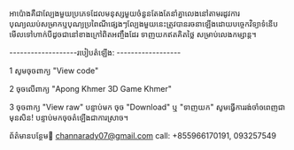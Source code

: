 អាប៉ោងគឺជាល្បែងមួយប្រភេទដែលមនុស្សមួយចំនួនតែងតែនាំគ្នាលេងនៅតាមរដូវការបុណ្យឈប់សម្រាកឬបុណ្យប្រពៃណីផ្សេងៗល្បែងមួយនេះត្រូវបានរចនាឡើងដោយបច្ចេកវិទ្យាទំនើបមើលទៅហាក់បីដូចជានៅខាងក្រៅពិតអញ្ចឹងដែរ
ទាញយកឥតគិតថ្លៃ សម្រាប់លេងកម្សាន្ត។

-------------------របៀបតំឡើង: ------------------

1 សូមចុចពាក្យ "View code"

2 ចុចលើពាក្យ "Apong Khmer 3D Game Khmer"

3 ចុចពាក្យ "View raw" បន្ទាប់មក ចុច "Download" ឬ "ទាញយក" សូមធ្វើការរង់ចាំឲពេញជាមុនសិន!
បន្ទាប់មកចុចតំឡើងជាការស្រាច។

ព័ត៌មានបន្ថែម:email: channarady07@gmail.com
call: +855966170191, 093257549

